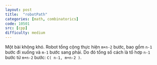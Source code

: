 ```yaml
---
layout: post
title:  "robotPath"
categories: [math, combinatorics]
code: 10501
src: [cpp]
difficulty: medium
---
```


Một bài không khó. Robot tổng cộng thực hiện `m+n-2` bước, bao gồm `n-1` bước đi xuống và `m-1` bước sang phải. Do đó tổng số cách là tổ hơp `n-1` bước từ `m+n-2` bước: `C( n-1, m+n-2 )`.
